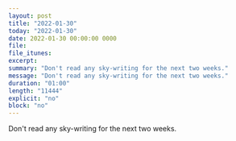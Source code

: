 ```yaml
---
layout: post
title: "2022-01-30"
today: "2022-01-30"
date: 2022-01-30 00:00:00 0000
file:
file_itunes:
excerpt:
summary: "Don't read any sky-writing for the next two weeks."
message: "Don't read any sky-writing for the next two weeks."
duration: "01:00"
length: "11444"
explicit: "no"
block: "no"
---
```

Don't read any sky-writing for the next two weeks.

